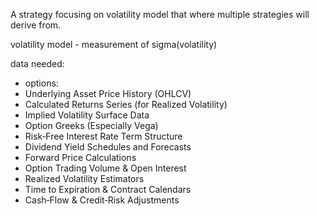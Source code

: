 A strategy focusing on volatility model that where multiple strategies will derive from.

volatility model - measurement of sigma(volatility)

data needed: 
- options:
- Underlying Asset Price History (OHLCV)
- Calculated Returns Series (for Realized Volatility)
- Implied Volatility Surface Data
- Option Greeks (Especially Vega)
- Risk‑Free Interest Rate Term Structure
- Dividend Yield Schedules and Forecasts
- Forward Price Calculations
- Option Trading Volume & Open Interest
- Realized Volatility Estimators
- Time to Expiration & Contract Calendars
- Cash‑Flow & Credit‑Risk Adjustments
